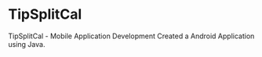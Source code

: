# TipSplitCal
TipSplitCal - Mobile Application Development
Created a Android Application using Java.
 
